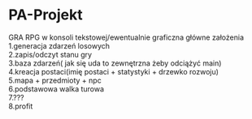 # PA-Projekt
GRA RPG w konsoli tekstowej/ewentualnie graficzna 
główne założenia  
1.generacja zdarzeń losowych  
2.zapis/odczyt stanu gry    
3.baza zdarzeń( jak się uda to zewnętrzna żeby odciążyć main)     
4.kreacja postaci(imię postaci + statystyki + drzewko rozwoju)    
5.mapa + przedmioty + npc   
6.podstawowa walka turowa   
7.???     
8.profit      

